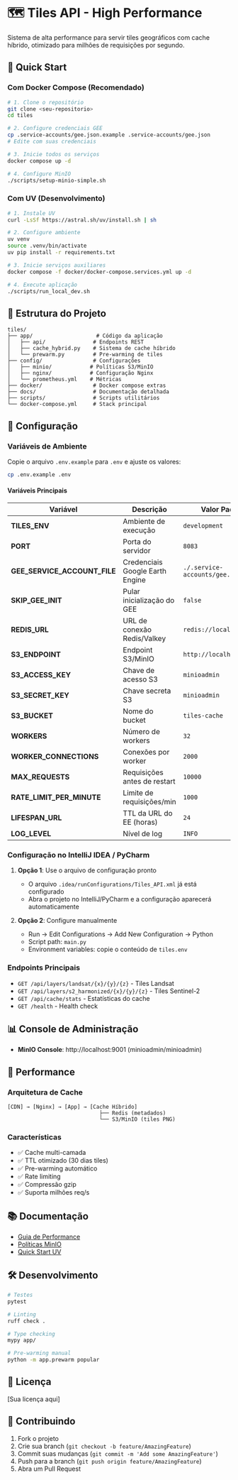 # 🗺️ Tiles API - High Performance

Sistema de alta performance para servir tiles geográficos com cache híbrido, otimizado para milhões de requisições por segundo.

## 🚀 Quick Start

### Com Docker Compose (Recomendado)
```bash
# 1. Clone o repositório
git clone <seu-repositorio>
cd tiles

# 2. Configure credenciais GEE
cp .service-accounts/gee.json.example .service-accounts/gee.json
# Edite com suas credenciais

# 3. Inicie todos os serviços
docker compose up -d

# 4. Configure MinIO
./scripts/setup-minio-simple.sh
```

### Com UV (Desenvolvimento)
```bash
# 1. Instale UV
curl -LsSf https://astral.sh/uv/install.sh | sh

# 2. Configure ambiente
uv venv
source .venv/bin/activate
uv pip install -r requirements.txt

# 3. Inicie serviços auxiliares
docker compose -f docker/docker-compose.services.yml up -d

# 4. Execute aplicação
./scripts/run_local_dev.sh
```

## 📁 Estrutura do Projeto

```
tiles/
├── app/                    # Código da aplicação
│   ├── api/               # Endpoints REST
│   ├── cache_hybrid.py    # Sistema de cache híbrido
│   └── prewarm.py         # Pre-warming de tiles
├── config/                # Configurações
│   ├── minio/            # Políticas S3/MinIO
│   ├── nginx/            # Configuração Nginx
│   └── prometheus.yml    # Métricas
├── docker/                # Docker compose extras
├── docs/                  # Documentação detalhada
├── scripts/               # Scripts utilitários
└── docker-compose.yml     # Stack principal
```

## 🔧 Configuração

### Variáveis de Ambiente

Copie o arquivo `.env.example` para `.env` e ajuste os valores:

```bash
cp .env.example .env
```

#### Variáveis Principais

| Variável | Descrição | Valor Padrão |
|----------|-----------|---------------|
| **TILES_ENV** | Ambiente de execução | `development` |
| **PORT** | Porta do servidor | `8083` |
| **GEE_SERVICE_ACCOUNT_FILE** | Credenciais Google Earth Engine | `./.service-accounts/gee.json` |
| **SKIP_GEE_INIT** | Pular inicialização do GEE | `false` |
| **REDIS_URL** | URL de conexão Redis/Valkey | `redis://localhost:6379` |
| **S3_ENDPOINT** | Endpoint S3/MinIO | `http://localhost:9000` |
| **S3_ACCESS_KEY** | Chave de acesso S3 | `minioadmin` |
| **S3_SECRET_KEY** | Chave secreta S3 | `minioadmin` |
| **S3_BUCKET** | Nome do bucket | `tiles-cache` |
| **WORKERS** | Número de workers | `32` |
| **WORKER_CONNECTIONS** | Conexões por worker | `2000` |
| **MAX_REQUESTS** | Requisições antes de restart | `10000` |
| **RATE_LIMIT_PER_MINUTE** | Limite de requisições/min | `1000` |
| **LIFESPAN_URL** | TTL da URL do EE (horas) | `24` |
| **LOG_LEVEL** | Nível de log | `INFO` |

### Configuração no IntelliJ IDEA / PyCharm

1. **Opção 1**: Use o arquivo de configuração pronto
   - O arquivo `.idea/runConfigurations/Tiles_API.xml` já está configurado
   - Abra o projeto no IntelliJ/PyCharm e a configuração aparecerá automaticamente

2. **Opção 2**: Configure manualmente
   - Run → Edit Configurations → Add New Configuration → Python
   - Script path: `main.py`
   - Environment variables: copie o conteúdo de `tiles.env`

### Endpoints Principais
- `GET /api/layers/landsat/{x}/{y}/{z}` - Tiles Landsat
- `GET /api/layers/s2_harmonized/{x}/{y}/{z}` - Tiles Sentinel-2
- `GET /api/cache/stats` - Estatísticas do cache
- `GET /health` - Health check

## 📊 Console de Administração

- **MinIO Console**: http://localhost:9001 (minioadmin/minioadmin)

## 🚀 Performance

### Arquitetura de Cache
```
[CDN] → [Nginx] → [App] → [Cache Híbrido]
                             ├── Redis (metadados)
                             └── S3/MinIO (tiles PNG)
```

### Características
- ✅ Cache multi-camada
- ✅ TTL otimizado (30 dias tiles)
- ✅ Pre-warming automático
- ✅ Rate limiting
- ✅ Compressão gzip
- ✅ Suporta milhões req/s

## 📚 Documentação

- [Guia de Performance](docs/README_PERFORMANCE.md)
- [Políticas MinIO](docs/MINIO_POLICIES.md)
- [Quick Start UV](docs/QUICKSTART_UV.md)

## 🛠️ Desenvolvimento

```bash
# Testes
pytest

# Linting
ruff check .

# Type checking
mypy app/

# Pre-warming manual
python -m app.prewarm popular
```

## 📝 Licença

[Sua licença aqui]

## 🤝 Contribuindo

1. Fork o projeto
2. Crie sua branch (`git checkout -b feature/AmazingFeature`)
3. Commit suas mudanças (`git commit -m 'Add some AmazingFeature'`)
4. Push para a branch (`git push origin feature/AmazingFeature`)
5. Abra um Pull Request